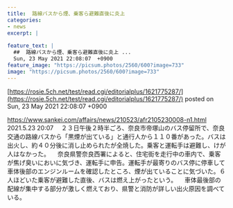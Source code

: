 ```yaml
---
title:  路線バスから煙、乗客ら避難直後に炎上  
categories:
- news
excerpt: |
  
feature_text: |
  ##  路線バスから煙、乗客ら避難直後に炎上 ...
  Sun, 23 May 2021 22:08:07  +0900
feature_image: "https://picsum.photos/2560/600?image=733"
image: "https://picsum.photos/2560/600?image=733"
---
```


[https://rosie.5ch.net/test/read.cgi/editorialplus/1621775287/](https://rosie.5ch.net/test/read.cgi/editorialplus/1621775287/)
posted on Sun, 23 May 2021 22:08:07  +0900

<!--more-->

https://www.sankei.com/affairs/news/210523/afr2105230008-n1.html 2021.5.23 20:07 　２３日午後２時半ごろ、奈良市帝塚山のバス停留所で、奈良交通の路線バスから「黒煙が出ている」と通行人から１１０番があった。バスは出火し、約４０分後に消し止められたが全焼した。乗客と運転手は避難し、けが人はなかった。 　奈良県警奈良西署によると、住宅街を走行中の車内で、乗客が焦げ臭いにおいに気づき、運転手に申告。運転手が最寄りのバス停に停車して車体後部のエンジンルームを確認したところ、煙が出ていることに気づいた。６人ほどいた乗客が避難した直後、バスは燃え上がったという。 　車体最後部の配線が集中する部分が激しく燃えており、県警と消防が詳しい出火原因を調べている。
